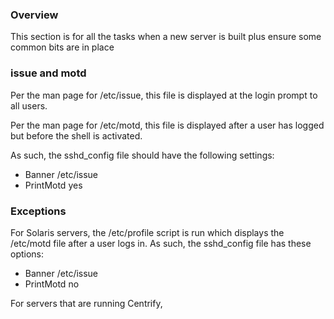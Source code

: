 ### Overview ###

This section is for all the tasks when a new server is built plus ensure some common bits are in place

### issue and motd ###

Per the man page for /etc/issue, this file is displayed at the login prompt to all users.

Per the man page for /etc/motd, this file is displayed after a user has logged but before the shell is activated.

As such, the sshd_config file should have the following settings:

* Banner /etc/issue
* PrintMotd yes


### Exceptions ###

For Solaris servers, the /etc/profile script is run which displays the /etc/motd file after a user logs in. As such, the sshd_config file has these options:

* Banner /etc/issue
* PrintMotd no


For servers that are running Centrify, 


